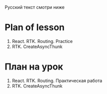 Русский текст смотри ниже

# Plan of lesson <br/>
1. React. RTK. Routing. Practice <br/>
2. RTK. CreateAsyncThunk <br/>


# План на урок <br/>
1. React. RTK. Routing. Практическая работа <br/>
2. RTK. CreateAsyncThunk <br/>